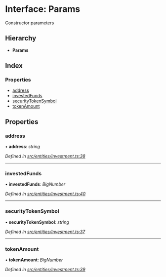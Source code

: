 # Interface: Params

Constructor parameters

## Hierarchy

* **Params**

## Index

### Properties

* [address](entities.params-7.md#address)
* [investedFunds](entities.params-7.md#investedfunds)
* [securityTokenSymbol](entities.params-7.md#securitytokensymbol)
* [tokenAmount](entities.params-7.md#tokenamount)

## Properties

###  address

• **address**: *string*

*Defined in [src/entities/Investment.ts:38](https://github.com/PolymathNetwork/polymath-sdk/blob/454d285/src/entities/Investment.ts#L38)*

___

###  investedFunds

• **investedFunds**: *BigNumber*

*Defined in [src/entities/Investment.ts:40](https://github.com/PolymathNetwork/polymath-sdk/blob/454d285/src/entities/Investment.ts#L40)*

___

###  securityTokenSymbol

• **securityTokenSymbol**: *string*

*Defined in [src/entities/Investment.ts:37](https://github.com/PolymathNetwork/polymath-sdk/blob/454d285/src/entities/Investment.ts#L37)*

___

###  tokenAmount

• **tokenAmount**: *BigNumber*

*Defined in [src/entities/Investment.ts:39](https://github.com/PolymathNetwork/polymath-sdk/blob/454d285/src/entities/Investment.ts#L39)*
